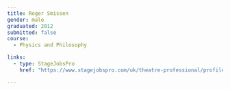 ```yaml
---
title: Roger Smissen
gender: male
graduated: 2012
submitted: false
course:
  - Physics and Philosophy

links:
  - type: StageJobsPro
    href: "https://www.stagejobspro.com/uk/theatre-professional/profile/roger-smissen-1"

---
```


